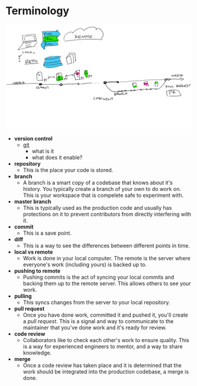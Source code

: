 # Terminology

![terminology](brown_bag_terminology.png)

- **version control**
    + [git](https://git-scm.com/book/en/v2/Getting-Started-Git-Basics)
        * what is it
        * what does it enable?
- **repository**
    + This is the place your code is stored.
- **branch**
    + A branch is a smart copy of a codebase that knows about it's history. You typically create a branch of your own to do work on. This is your workspace that is compelete safe to experiment with.
- **master branch**
    + This is typically used as the production code and usually has protections on it to prevent contributors from directly interfering with it.
- **commit**
    + This is a save point.
- **diff**
    + This is a way to see the differences between different points in time.
- **local vs remote**
    + Work is done in your local computer. The remote is the server where everyone's work (including yours) is backed up to.
- **pushing to remote**
    + Pushing commits is the act of syncing your local commits and backing them up to the remote server. This allows others to see your work.
- **pulling**
    + This syncs changes from the server to your local repository.
- **pull request**
    + Once you have done work, committed it and pushed it, you'll create a *pull request*. This is a signal and way to communicate to the maintainer that you've done work and it's ready for review.
- **code review**
    + Collaborators like to check each other's work to ensure quality. This is a way for experienced engineers to mentor, and a way to share knowledge.
- **merge**
    + Once a code review has taken place and it is determined that the work should be integrated into the production codebase, a merge is done.
